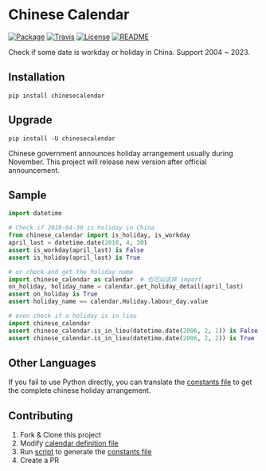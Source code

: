 # Chinese Calendar

[![Package](https://img.shields.io/pypi/v/chinesecalendar.svg)](https://pypi.python.org/pypi/chinesecalendar)
[![Travis](https://img.shields.io/travis/LKI/chinese-calendar.svg)](https://travis-ci.org/LKI/chinese-calendar)
[![License](https://img.shields.io/github/license/LKI/chinese-calendar.svg)](https://github.com/LKI/chinese-calendar/blob/master/LICENSE)
[![README](https://img.shields.io/badge/简介-中文-brightgreen.svg)](https://github.com/LKI/chinese-calendar/blob/master/README.md)

Check if some date is workday or holiday in China.
Support 2004 ~ 2023.

## Installation

```
pip install chinesecalendar
```

## Upgrade

```
pip install -U chinesecalendar
```

Chinese government announces holiday arrangement usually during November.
This project will release new version after official announcement.

## Sample

``` python
import datetime

# Check if 2018-04-30 is holiday in China
from chinese_calendar import is_holiday, is_workday
april_last = datetime.date(2018, 4, 30)
assert is_workday(april_last) is False
assert is_holiday(april_last) is True

# or check and get the holiday name
import chinese_calendar as calendar  # 也可以这样 import
on_holiday, holiday_name = calendar.get_holiday_detail(april_last)
assert on_holiday is True
assert holiday_name == calendar.Holiday.labour_day.value

# even check if a holiday is in lieu
import chinese_calendar
assert chinese_calendar.is_in_lieu(datetime.date(2006, 2, 1)) is False
assert chinese_calendar.is_in_lieu(datetime.date(2006, 2, 2)) is True
```

## Other Languages

If you fail to use Python directly,
you can translate the [constants file][constants.py] to get the complete chinese holiday arrangement.

## Contributing

1. Fork & Clone this project
2. Modify [calendar definition file][scripts/data.py]
3. Run [script][scripts/__init__.py] to generate the [constants file][constants.py]
4. Create a PR

[constants.py]: https://github.com/LKI/chinese-calendar/blob/master/chinese_calendar/constants.py
[scripts/data.py]: https://github.com/LKI/chinese-calendar/blob/master/chinese_calendar/scripts/data.py
[scripts/__init__.py]: https://github.com/LKI/chinese-calendar/blob/master/chinese_calendar/scripts/__init__.py
